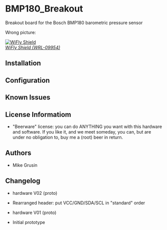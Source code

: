 BMP180_Breakout
===============

Breakout board for the Bosch BMP180 barometric pressure sensor

Wrong picture:

[![WiFly Shield](https://dlnmh9ip6v2uc.cloudfront.net/images/products/9/9/5/4/09954-01b_i_ma.jpg)  
*WiFly Shield (WRL-09954)*](https://www.sparkfun.com/products/9954)

Installation
------------

Configuration
-------------

Known Issues
------------

License Informatiom
-------------------

* "Beerware" license: you can do ANYTHING you want with this hardware and software. If you like it, and we meet someday, you can, but are under no obligation to, buy me a (root) beer in return.

Authors
-------

 * Mike Grusin

Changelog
---------

+ hardware V02 (proto)

* Rearranged header: put VCC/GND/SDA/SCL in "standard" order

+ hardware V01 (proto)

* Initial prototype